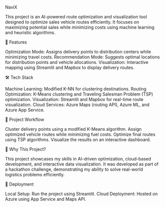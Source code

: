 NaviX

This project is an AI-powered route optimization and visualization tool designed to optimize sales vehicle routes efficiently. It focuses on maximizing potential sales while minimizing costs using machine learning and heuristic algorithms.

🚀 Features

Optimization Mode: Assigns delivery points to distribution centers while minimizing travel costs.
Recommendation Mode: Suggests optimal locations for distribution points and vehicle allocations.
Visualization: Interactive mapping using Streamlit and Mapbox to display delivery routes.

🛠️ Tech Stack

Machine Learning: Modified K-NN for clustering destinations.
Routing Optimization: K-Means clustering and Traveling Salesman Problem (TSP) optimization.
Visualization: Streamlit and Mapbox for real-time route visualization.
Cloud Services: Azure Maps (routing API), Azure ML, and Azure App Service.

📌 Project Workflow

Cluster delivery points using a modified K-Means algorithm.
Assign optimized vehicle routes while minimizing fuel costs.
Optimize final routes using TSP algorithms.
Visualize the results on an interactive dashboard.

🎯 Why This Project?

This project showcases my skills in AI-driven optimization, cloud-based development, and interactive data visualization. It was developed as part of a hackathon challenge, demonstrating my ability to solve real-world logistics problems efficiently.

📍 Deployment

Local Setup: Run the project using Streamlit.
Cloud Deployment: Hosted on Azure using App Service and Maps API.
